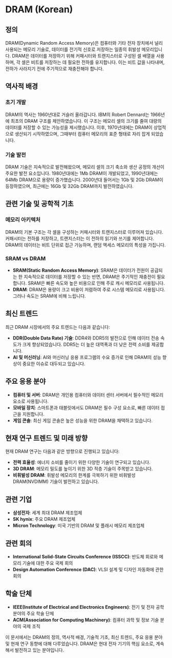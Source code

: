 # DRAM (Korean)

## 정의

DRAM(Dynamic Random Access Memory)은 컴퓨터와 기타 전자 장치에서 널리 사용되는 메모리 기술로, 데이터를 전기적 신호로 저장하는 일종의 휘발성 메모리입니다. DRAM은 데이터를 저장하기 위해 커패시터와 트랜지스터로 구성된 셀 배열을 사용하며, 각 셀은 비트를 저장하는 데 필요한 전하를 유지합니다. 이는 비트 값을 나타내며, 전하가 사라지기 전에 주기적으로 재충전해야 합니다.

## 역사적 배경

### 초기 개발

DRAM의 역사는 1960년대로 거슬러 올라갑니다. IBM의 Robert Dennard는 1966년에 최초의 DRAM 구조를 제안하였습니다. 이 구조는 메모리 셀의 크기를 줄여 대량의 데이터를 저장할 수 있는 가능성을 제시했습니다. 이후, 1970년대에는 DRAM이 상업적으로 생산되기 시작하였으며, 그때부터 컴퓨터 메모리의 표준 형태로 자리 잡게 되었습니다.

### 기술 발전

DRAM 기술은 지속적으로 발전해왔으며, 메모리 셀의 크기 축소와 생산 공정의 개선이 주요한 발전 요소입니다. 1980년대에는 1Mb DRAM이 개발되었고, 1990년대에는 64Mb DRAM으로 용량이 증가했습니다. 2000년대 들어서는 1Gb 및 2Gb DRAM이 등장하였으며, 최근에는 16Gb 및 32Gb DRAM까지 발전하였습니다.

## 관련 기술 및 공학적 기초

### 메모리 아키텍처

DRAM의 기본 구조는 각 셀을 구성하는 커패시터와 트랜지스터로 이루어져 있습니다. 커패시터는 전하를 저장하고, 트랜지스터는 이 전하의 읽기와 쓰기를 제어합니다. DRAM의 데이터는 비트 단위로 접근 가능하며, 랜덤 액세스 메모리의 특성을 가집니다.

### SRAM vs DRAM

- **SRAM(Static Random Access Memory)**: SRAM은 데이터가 전원이 공급되는 한 지속적으로 데이터를 저장할 수 있는 반면, DRAM은 주기적인 재충전이 필요합니다. SRAM은 빠른 속도와 높은 비용으로 인해 주로 캐시 메모리로 사용됩니다.
- **DRAM**: DRAM은 용량이 크고 비용이 저렴하여 주로 시스템 메모리로 사용됩니다. 그러나 속도는 SRAM에 비해 느립니다.

## 최신 트렌드

최근 DRAM 시장에서의 주요 트렌드는 다음과 같습니다:

- **DDR(Double Data Rate) 기술**: DDR4와 DDR5의 발전으로 인해 데이터 전송 속도가 크게 향상되었습니다. DDR5는 더 높은 대역폭과 더 낮은 전력 소비를 제공합니다.
- **AI 및 머신러닝**: AI와 머신러닝 응용 프로그램의 수요 증가로 인해 DRAM의 성능 향상이 중요한 이슈로 대두되고 있습니다.

## 주요 응용 분야

- **컴퓨터 및 서버**: DRAM은 개인용 컴퓨터와 데이터 센터 서버에서 필수적인 메모리 요소로 사용됩니다.
- **모바일 장치**: 스마트폰과 태블릿에서도 DRAM은 필수 구성 요소로, 빠른 데이터 접근을 지원합니다.
- **게임 콘솔**: 최신 게임 콘솔은 높은 성능을 위한 DRAM을 채택하고 있습니다.

## 현재 연구 트렌드 및 미래 방향

현재 DRAM 연구는 다음과 같은 방향으로 진행되고 있습니다:

- **전력 효율성**: 에너지 소비를 줄이기 위한 다양한 기술이 연구되고 있습니다.
- **3D DRAM**: 메모리 밀도를 높이기 위한 3D 적층 기술이 주목받고 있습니다.
- **비휘발성 DRAM**: 휘발성 메모리의 한계를 극복하기 위한 비휘발성 DRAM(NVDIMM) 기술이 발전하고 있습니다.

## 관련 기업

- **삼성전자**: 세계 최대 DRAM 제조업체
- **SK hynix**: 주요 DRAM 제조업체
- **Micron Technology**: 미국 기반의 DRAM 및 플래시 메모리 제조업체

## 관련 회의

- **International Solid-State Circuits Conference (ISSCC)**: 반도체 회로와 메모리 기술에 대한 주요 국제 회의
- **Design Automation Conference (DAC)**: VLSI 설계 및 디자인 자동화에 관한 회의

## 학술 단체

- **IEEE(Institute of Electrical and Electronics Engineers)**: 전기 및 전자 공학 분야의 주요 학술 단체
- **ACM(Association for Computing Machinery)**: 컴퓨터 과학 및 정보 기술 분야의 국제 조직

이 문서에서는 DRAM의 정의, 역사적 배경, 기술적 기초, 최신 트렌드, 주요 응용 분야 및 현재 연구 동향에 대해 다루었습니다. DRAM은 현대 전자 기기의 핵심 요소로, 계속해서 발전하고 있는 분야입니다.